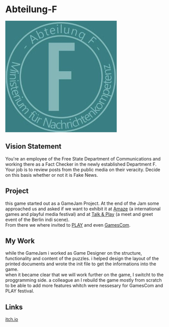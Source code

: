 # Abteilung-F

![LOGO](res/Abteilung_F.jpg)

## Vision Statement

You're an employee of the Free State Department of Communications and working there as a Fact Checker in the newly established Department F. Your job is to review posts from the public media on their veracity. Decide on this basis whether or not it is Fake News.

## Project

this game started out as a GameJam Project. At the end of the Jam some approached us and asked if we want to exhibit it at [Amaze](https://amaze-berlin.de) (a 
international games and playful media festival) and at [Talk & Play](https://berlingamescene.com/talkandplay/) (a meet and greet event of the Berlin indi scene).<br>
From there we where invited to [PLAY](https://www.playfestival.de) and even [GamesCom](https://www.gamescom.de).

## My Work

while the GameJam i worked as Game Designer on the structure, functionality and content of the puzzles. i helped design the layout of the printed documents and wrote the init file to get the informations into the game.<br>
when it became clear that we will work further on the game, I switcht to the proggramming side. a colleague an I rebuild the game mostly from scratch to be able to add more features whitch were nessesary for GamesCom and PLAY festival.

## Links

[itch.io](https://royal2flush.itch.io/abteilung-f)
